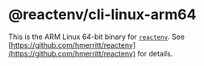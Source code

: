 # @reactenv/cli-linux-arm64

This is the ARM Linux 64-bit binary for [`reactenv`](https://github.com/hmerritt/reactenv). See [https://github.com/hmerritt/reactenv](https://github.com/hmerritt/reactenv) for details.
